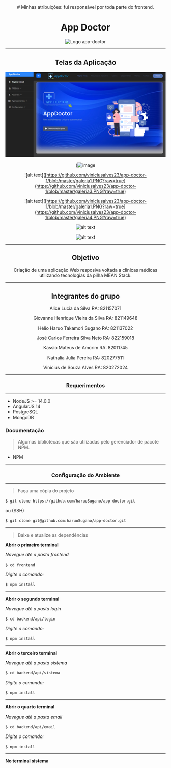 <center>
# Minhas atribuições: fui responsável por toda parte do frontend.

  
# App Doctor

![Logo app-doctor](./frontend/src/assets/resources/img/logo.png)

---
## Telas da Aplicação
![alt text](https://github.com/viniciusalves23/app-doctor-1/blob/master/galeria1.PNG?raw=true)
  
(![image](https://user-images.githubusercontent.com/83824469/203323640-ce7d1fc7-cdfc-4406-b46d-ba08a7bcea0b.png)
  
![alt text]([https://github.com/viniciusalves23/app-doctor-1/blob/master/galeria1.PNG?raw=true](https://github.com/viniciusalves23/app-doctor-1/blob/master/galeria3.PNG?raw=true)
  
![alt text]([https://github.com/viniciusalves23/app-doctor-1/blob/master/galeria1.PNG?raw=true](https://github.com/viniciusalves23/app-doctor-1/blob/master/galeria4.PNG?raw=true)
 
![alt text]([https://github.com/viniciusalves23/app-doctor-1/blob/master/galeria1.PNG?raw=true](https://github.com/viniciusalves23/app-doctor-1/blob/master/galeria5.PNG?raw=true))
  
![alt text]([https://github.com/viniciusalves23/app-doctor-1/blob/master/galeria1.PNG?raw=true](https://github.com/viniciusalves23/app-doctor-1/blob/master/galeria6.PNG?raw=true))
 


---

## Objetivo

Criação de uma aplicação Web resposiva voltada a clinicas médicas utilizando tecnologias da pilha MEAN Stack.

---

## Integrantes do grupo

Alice Lucia da Silva RA: 821157071

Giovanne Henrique Vieira da Silva RA: 821149648

Hélio Haruo Takamori Sugano RA: 821137022

José Carlos Ferreira Silva Neto RA: 822159018

Kassio Mateus de Amorim RA: 82011745

Nathalia Julia Pereira RA: 820277511

Vinicius de Souza Alves RA: 820272024

</center>

---
<center>

### Requerimentos

---

</center>

* NodeJS >= 14.0.0
* AngularJS 14
* PostgreSQL
* MongoDB

### Documentação

> Algumas bibliotecas que são utilizadas pelo gerenciador de pacote NPM.

* NPM


---
<center>

### Configuração do Ambiente

---

</center>

> Faça uma cópia do projeto

`$ git clone https://github.com/haruoSugano/app-doctor.git`

ou (SSH)

`$ git clone git@github.com:haruoSugano/app-doctor.git`

---

> Baixe e atualize as dependências

**Abrir o primeiro terminal**

*Navegue até a pasta frontend*

`$ cd frontend`

*Digite o comando:*

`$ npm install`

---

**Abrir o segundo terminal**

*Navegue até a pasta login*

`$ cd backend/api/login`

*Digite o comando:*

`$ npm install`

---

**Abrir o terceiro terminal**

*Navegue até a pasta sistema*

`$ cd backend/api/sistema`

*Digite o comando:*

`$ npm install`

---

**Abrir o quarto terminal**

*Navegue até a pasta email*

`$ cd backend/api/email`

*Digite o comando:*

`$ npm install`

---

**No terminal sistema**
